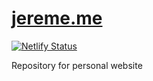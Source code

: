 # [jereme.me](https://jereme.me)

[![Netlify Status](https://api.netlify.com/api/v1/badges/c519a9e0-5603-4bb7-a6df-908f4fe4cf3f/deploy-status)](https://app.netlify.com/projects/jereme/deploys)

Repository for personal website